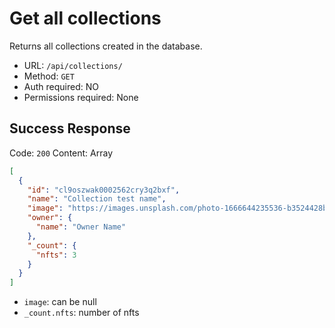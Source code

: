 # Get all collections

Returns all collections created in the database.

- URL: `/api/collections/`
- Method: `GET`
- Auth required: NO
- Permissions required: None

## Success Response

Code: `200`
Content: Array

```json
[
  {
    "id": "cl9oszwak0002562cry3q2bxf",
    "name": "Collection test name",
    "image": "https://images.unsplash.com/photo-1666644235536-b3524428b331?ixlib=rb-4.0.3&ixid=MnwxMjA3fDB8MHxwaG90by1wYWdlfHx8fGVufDB8fHx8&auto=format&fit=crop&w=1113&q=80",
    "owner": {
      "name": "Owner Name"
    },
    "_count": {
      "nfts": 3
    }
  }
]
```

- `image`: can be null
- `_count.nfts`: number of nfts
